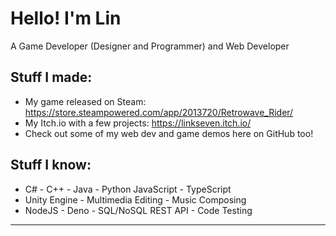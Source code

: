 # Hello! I'm Lin
A Game Developer (Designer and Programmer) and Web Developer

## Stuff I made:
- My game released on Steam: https://store.steampowered.com/app/2013720/Retrowave_Rider/
- My Itch.io with a few projects: https://linkseven.itch.io/
- Check out some of my web dev and game demos here on GitHub too!

## Stuff I know:
- C# - C++ - Java - Python
JavaScript - TypeScript
- Unity Engine - Multimedia Editing - Music Composing
- NodeJS - Deno - SQL/NoSQL
REST API - Code Testing

---

